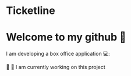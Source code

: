 # Ticketline

# Welcome to my github 👋  

I am developing a box office application 💻:

🚧 👷‍ I am currently working on this project
